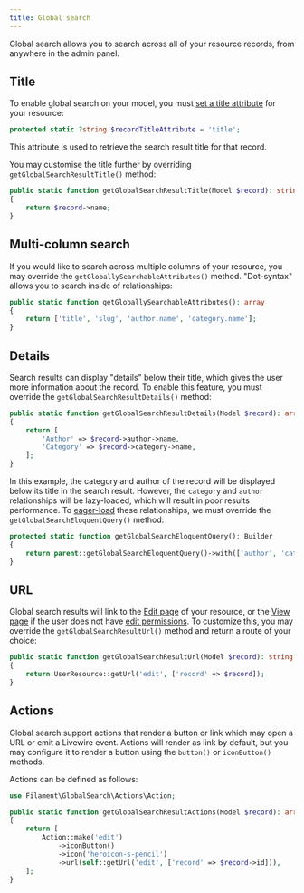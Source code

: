 ```yaml
---
title: Global search
---
```


Global search allows you to search across all of your resource records, from anywhere in the admin panel.

## Title

To enable global search on your model, you must [set a title attribute](#setting-a-title-attribute) for your resource:

```php
protected static ?string $recordTitleAttribute = 'title';
```

This attribute is used to retrieve the search result title for that record.

You may customise the title further by overriding `getGlobalSearchResultTitle()` method:

```php
public static function getGlobalSearchResultTitle(Model $record): string
{
    return $record->name;
}
```

## Multi-column search

If you would like to search across multiple columns of your resource, you may override the `getGloballySearchableAttributes()` method. "Dot-syntax" allows you to search inside of relationships:

```php
public static function getGloballySearchableAttributes(): array
{
    return ['title', 'slug', 'author.name', 'category.name'];
}
```

## Details

Search results can display "details" below their title, which gives the user more information about the record. To enable this feature, you must override the `getGlobalSearchResultDetails()` method:

```php
public static function getGlobalSearchResultDetails(Model $record): array
{
    return [
        'Author' => $record->author->name,
        'Category' => $record->category->name,
    ];
}
```

In this example, the category and author of the record will be displayed below its title in the search result. However, the `category` and `author` relationships will be lazy-loaded, which will result in poor results performance. To [eager-load](https://laravel.com/docs/eloquent-relationships#eager-loading) these relationships, we must override the `getGlobalSearchEloquentQuery()` method:

```php
protected static function getGlobalSearchEloquentQuery(): Builder
{
    return parent::getGlobalSearchEloquentQuery()->with(['author', 'category']);
}
```

## URL

Global search results will link to the [Edit page](editing-records) of your resource, or the [View page](viewing-page) if the user does not have [edit permissions](editing-records#authorization). To customize this, you may override the `getGlobalSearchResultUrl()` method and return a route of your choice:

```php
public static function getGlobalSearchResultUrl(Model $record): string
{
    return UserResource::getUrl('edit', ['record' => $record]);
}
```

## Actions

Global search support actions that render a button or link which may open a URL or emit a Livewire event. Actions will render as link by default, but you may configure it to render a button using the `button()` or `iconButton()` methods. 

Actions can be defined as follows:

```php
use Filament\GlobalSearch\Actions\Action;

public static function getGlobalSearchResultActions(Model $record): array
{
    return [
        Action::make('edit')
            ->iconButton()
            ->icon('heroicon-s-pencil')
            ->url(self::getUrl('edit', ['record' => $record->id])),
    ];
}
```
